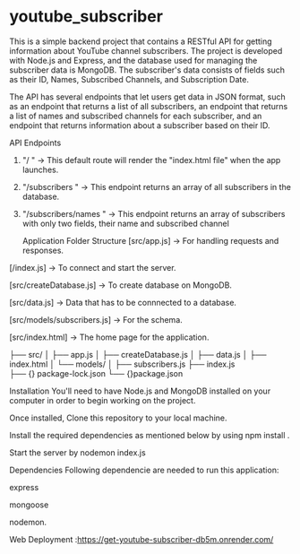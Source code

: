 # youtube_subscriber
This is a simple backend project that contains a RESTful API for getting information about YouTube channel subscribers. The project is developed with Node.js and Express, and the database used for managing the subscriber data is MongoDB. The subscriber's data consists of fields such as their ID, Names, Subscribed Channels, and Subscription Date.

The API has several endpoints that let users get data in JSON format, such as an endpoint that returns a list of all subscribers, an endpoint that returns a list of names and subscribed channels for each subscriber, and an endpoint that returns information about a subscriber based on their ID.

API Endpoints
1. "/ " -> This default route will render the "index.html file" when the app launches.
2. "/subscribers " -> This endpoint returns an array of all subscribers in the database.
3. "/subscribers/names " -> This endpoint returns an array of subscribers with only two fields, their name and subscribed channel

   Application Folder Structure
[src/app.js] -> For handling requests and responses.

[/index.js] -> To connect and start the server.

[src/createDatabase.js] -> To create database on MongoDB.

[src/data.js] -> Data that has to be connnected to a database.

[src/models/subscribers.js] -> For the schema.

[src/index.html] -> The home page for the application.

├── src/
│   ├── app.js
│   ├── createDatabase.js
│   ├── data.js
│   ├── index.html 
│   └── models/
│       ├── subscribers.js
├── index.js   
├── {} package-lock.json
└── {}package.json


Installation
You'll need to have Node.js and MongoDB installed on your computer in order to begin working on the project.

Once installed, Clone this repository to your local machine.

Install the required dependencies as mentioned below by using npm install .

Start the server by nodemon index.js

Dependencies
Following dependencie are needed to run this application:

express

mongoose

nodemon.




Web Deployment :https://get-youtube-subscriber-db5m.onrender.com/

